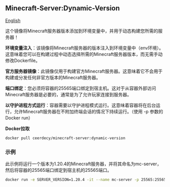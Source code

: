 ## Minecraft-Server:Dynamic-Version

[English](./README.md)

这个镜像将Minecraft服务器版本添加到环境变量中，并用于动态构建您所需的服务器！

**环境变量注入**：该镜像将Minecraft服务器的版本注入到环境变量中（env环境）。这意味着您可以在构建过程中动态选择所需的Minecraft服务器版本，而无需手动修改Dockerfile。

**官方服务器镜像**：此镜像仅用于构建官方Minecraft服务器。这意味着它不会用于构建或分发任何非官方版本的Minecraft服务器。

**端口绑定**：您必须将容器的25565端口绑定到宿主机。这对于从容器外部访问Minecraft服务器是必要的，通常是为了允许玩家连接到服务器。

**以守护进程方式运行**：容器需要以守护进程模式运行。这意味着容器将在后台运行，允许Minecraft服务器在不附加终端会话的情况下持续运行。（使用 -p 参数的Docker run）

**Docker拉取**

```bash
docker pull ceerdecy/minecraft-server:dynamic-version
```

### 示例

此示例将运行一个版本为1.20.4的Minecraft服务器，并将其命名为mc-server，然后将容器的25565端口绑定到宿主机的25565端口。

```bash
docker run -e SERVER_VERSION=1.20.4 -it --name mc-server -p 25565:25565 -d ceerdecy/minecraft-server:dynamic-version
```